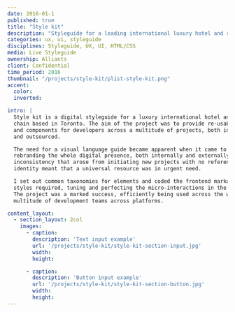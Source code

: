 ```yaml
---
date: 2016-01-1
published: true
title: "Style kit"
description: "Styleguide for a leading international luxury hotel and resort chain"
categories: ux, ui, styleguide
disciplines: Styleguide, UX, UI, HTML/CSS
media: Live Styleguide
ownership: Alliants
client: Confidential
time_period: 2016
thumbnail: "/projects/style-kit/plist-style-kit.png"
accent:
  color:
  inverted:

intro: |
  Style kit is a digital styleguide for a luxury international hotel and resort
  chain based in Toronto. The aim of the project was to provide re-usable styles
  and components for developers across a multitude of projects, both internal
  and outsourced.

  The need for a visual language guide became apparent when it came to
  rebranding the whole digital presence, both internally and externally. The
  inconsistency that arose from initiating new projects with no reference for
  identity meant that a universal resource was in urgent need.

  I set out common taxonomies for elements and coded the frontend markup and
  styles required, tuning and perfecting the micro-interactions in the process.
  The project was a marked success, efficiently being used across the world by a
  multitude of development teams across platforms.

content_layout:
  - section_layout: 2col
    images:
      - caption:
        description: 'Text input example'
        url: '/projects/style-kit/style-kit-section-input.jpg'
        width:
        height:

      - caption:
        description: 'Button input example'
        url: '/projects/style-kit/style-kit-section-button.jpg'
        width:
        height:
---
```

